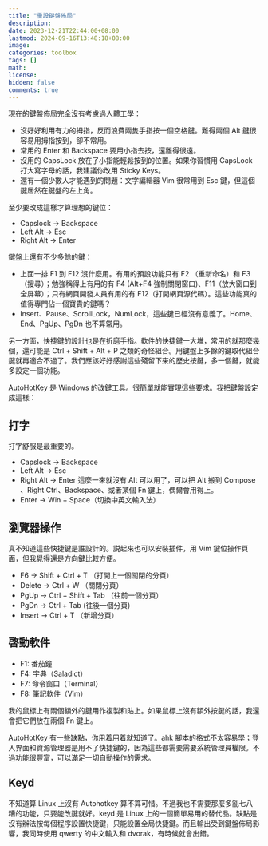 ```yaml
---
title: "重設鍵盤佈局"
description: 
date: 2023-12-21T22:44:00+08:00
lastmod: 2024-09-16T13:48:18+08:00
image: 
categories: toolbox
tags: []
math: 
license: 
hidden: false
comments: true
---
```


現在的鍵盤佈局完全沒有考慮過人體工學：
- 沒好好利用有力的拇指，反而浪費兩隻手指按一個空格鍵。難得兩個 Alt 鍵很容易用拇指按到，卻不常用。
- 常用的 Enter 和 Backspace 要用小指去按，還離得很遠。
- 沒用的 CapsLock 放在了小指能輕鬆按到的位置。如果你習慣用 CapsLock 打大寫字母的話，我建議你改用 Sticky Keys。
- 還有一個少數人才能遇到的問題：文字編輯器 Vim 很常用到 Esc 鍵，但這個鍵居然在鍵盤的左上角。 

至少要改成這樣才算理想的鍵位：
- Capslock -> Backspace
- Left Alt -> Esc
- Right Alt -> Enter

鍵盤上還有不少多餘的鍵：
- 上面一排 F1 到 F12 沒什麼用。有用的預設功能只有 F2 （重新命名）和 F3（搜尋）；勉強稱得上有用的有 F4 (Alt+F4 強制關閉窗口)、F11（放大窗口到全屏幕）；只有網頁開發人員有用的有 F12（打開網頁源代碼）。這些功能真的值得專門佔一個寶貴的鍵嗎？
- Insert、Pause、ScrollLock，NumLock，這些鍵已經沒有意義了。Home、End、PgUp、PgDn 也不算常用。

另一方面，快捷鍵的設計也是在折磨手指。軟件的快捷鍵一大堆，常用的就那麼幾個，還可能是 Ctrl + Shift + Alt + P 之類的奇怪組合。用鍵盤上多餘的鍵取代組合鍵就再適合不過了。我們應該好好感謝這些殘留下來的歷史按鍵，多一個鍵，就能多設定一個功能。

AutoHotKey 是 Windows 的改鍵工具。很簡單就能實現這些要求。我把鍵盤設定成這樣： 

## 打字
打字舒服是最重要的。
- Capslock -> Backspace
- Left Alt -> Esc
- Right Alt -> Enter
這麼一來就沒有 Alt 可以用了，可以把 Alt 搬到 Compose 、Right Ctrl、Backspace、或者某個 Fn 鍵上，偶爾會用得上。 
- Enter -> Win + Space（切換中英文輸入法）

## 瀏覽器操作
真不知道這些快捷鍵是誰設計的。説起來也可以安裝插件，用 Vim 鍵位操作頁面，但我覺得還是方向鍵比較方便。
- F6 -> Shift + Ctrl + T （打開上一個關閉的分頁）
- Delete -> Ctrl + W （關閉分頁）
- PgUp -> Ctrl + Shift + Tab （往前一個分頁）
- PgDn -> Ctrl + Tab (往後一個分頁)
- Insert -> Ctrl + T （新增分頁）
 
## 啓動軟件
- F1: 番茄鐘
- F4: 字典（Saladict）
- F7: 命令窗口（Terminal）
- F8: 筆記軟件（Vim）

我的鼠標上有兩個額外的鍵用作複製和貼上。如果鼠標上沒有額外按鍵的話，我還會把它們放在兩個 Fn 鍵上。

AutoHotKey 有一些缺點，你用着用着就知道了。ahk 腳本的格式不太容易學；登入界面和資源管理器是用不了快捷鍵的，因為這些都需要需要系統管理員權限。不過功能很豐富，可以滿足一切自動操作的需求。

## Keyd

不知道算 Linux 上沒有 Autohotkey 算不算可惜。不過我也不需要那麼多亂七八糟的功能，只要能改鍵就好。keyd 是 Linux 上的一個簡單易用的替代品。缺點是沒有辦法按每個程序設置快捷鍵，只能設置全局快捷鍵。而且輸出受到鍵盤佈局影響，我同時使用 qwerty 的中文輸入和 dvorak，有時候就會出錯。


